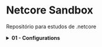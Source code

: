 

# Netcore Sandbox



Repositório para estudos de .netcore




<details>
<summary><strong>01 - Configurations</strong></summary>
<br />
Estudo de ConfigurationBuilder com os providers para Json, CommandLine, EnvironmentVariables, UserSecrets, XML e InMemory.



### Pacotes instalados



````

Microsoft.Extensions.Configuration

Microsoft.Extensions.Configuration.CommandLine

Microsoft.Extensions.Configuration.EnvironmentVariables 

Microsoft.Extensions.Configuration.Json

Microsoft.Extensions.Configuration.UserSecrets

Microsoft.Extensions.Configuration.Xml

````



### Os comandos abaixo são necessários para criação dos secrets



````

dotnet user-secrets init



dotnet user-secrets set "MinhaApi:ChaveApi" "sua\_chave\_secreta\_aqui\_123"

dotnet user-secrets set "ConexaoDb:Senha" "MinhaSenhaSuperSecreta"

````



### Todo

Outros tópicos para estudar

- [ ] Options Pattern (IOptions<T>, IOptionsSnapshot<T>, IOptionsMonitor<T>): Esta é a forma recomendada de consumir as configurações em sua aplicação, mapeando-as para classes C# fortemente tipadas. Isso traz segurança de tipo e é essencial para configurações que recarregam (reloadOnChange).

- [ ] Provedores de Cofre de Segredos em Nuvem: Se você trabalha com nuvem (Azure, AWS, Google Cloud), investigar provedores como AddAzureKeyVault (para Azure Key Vault) é fundamental para gerenciar segredos em produção de forma segura e escalável.

- [ ] Provedores Personalizados Mais Complexos: Para cenários muito específicos, onde a configuração viria de um banco de dados, um serviço REST, ou um formato de arquivo proprietário, a criação de provedores personalizados mais avançados poderia ser um estudo interessante.

</details>



